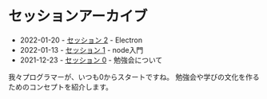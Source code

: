 # セッションアーカイブ

* 2022-01-20 - [セッション 2](./sessions/2022-01-20/index.md) - Electron
* 2022-01-13 - [セッション 1](./sessions/2022-01-13/index.md) - node入門
* 2021-12-23 - [セッション 0](./sessions/2021-12-23/index.md) - 勉強会について

我々プログラマーが、いつも0からスタートですね。
勉強会や学びの文化を作るためのコンセプトを紹介します。